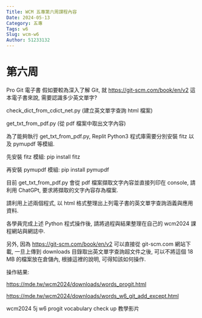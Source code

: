 ```yaml
---
Title: WCM 五專第六周課程內容
Date: 2024-05-13 
Category: 五專
Tags: w6
Slug: wcm-w6
Author: 51233132
---
```




# 第六周


<!-- PELICAN_END_SUMMARY -->


Pro Git 電子書
假如要較為深入了解 Git, 就 https://git-scm.com/book/en/v2 這本電子書來說, 需要認識多少英文單字?

check_dict_from_cdict_net.py (建立英文單字查詢 html 檔案)

get_txt_from_pdf.py (從 pdf 檔案中取出文字內容)

為了能夠執行 get_txt_from_pdf.py, Replit Python3 程式庫需要分別安裝 fitz 以及 pymupdf 等模組.

先安裝 fitz 模組: pip install fitz

再安裝 pymupdf 模組: pip install pymupdf

目前 get_txt_from_pdf.py 會從 pdf 檔案擷取文字內容並直接列印在 console, 請利用 ChatGPt, 要求將擷取的文字內容存為檔案.

請利用上述兩個程式, 以 html 格式整理出上列電子書的英文單字查詢涵義與應用資料.

各學員完成上述 Python 程式操作後, 請將過程與結果整理在自己的 wcm2024 課程網站與網誌中.

另外, 因為 https://git-scm.com/book/en/v2 可以直接從 git-scm.com 網站下載, 一旦上傳到 downloads 目錄取出英文單字查詢超文件之後, 可以不將這個 18 MB 的檔案放在倉儲內, 根據這裡的說明, 可得知該如何操作.

操作結果:

https://mde.tw/wcm2024/downloads/words_progit.html

https://mde.tw/wcm2024/downloads/words_w6_git_add_except.html

wcm2024 5j w6 progit vocabulary check up 教學影片